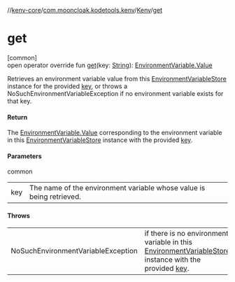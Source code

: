 //[kenv-core](../../../index.md)/[com.mooncloak.kodetools.kenv](../index.md)/[Kenv](index.md)/[get](get.md)

# get

[common]\
open operator override fun [get](get.md)(key: [String](https://kotlinlang.org/api/core/kotlin-stdlib/kotlin/-string/index.html)): [EnvironmentVariable.Value](../-environment-variable/-value/index.md)

Retrieves an environment variable value from this [EnvironmentVariableStore](../../com.mooncloak.kodetools.kenv.store/-environment-variable-store/index.md) instance for the provided [key](get.md), or throws a NoSuchEnvironmentVariableException if no environment variable exists for that key.

#### Return

The [EnvironmentVariable.Value](../-environment-variable/-value/index.md) corresponding to the environment variable in this [EnvironmentVariableStore](../../com.mooncloak.kodetools.kenv.store/-environment-variable-store/index.md) instance with the provided [key](get.md).

#### Parameters

common

| | |
|---|---|
| key | The name of the environment variable whose value is being retrieved. |

#### Throws

| | |
|---|---|
| NoSuchEnvironmentVariableException | if there is no environment variable in this [EnvironmentVariableStore](../../com.mooncloak.kodetools.kenv.store/-environment-variable-store/index.md) instance with the provided [key](get.md). |

